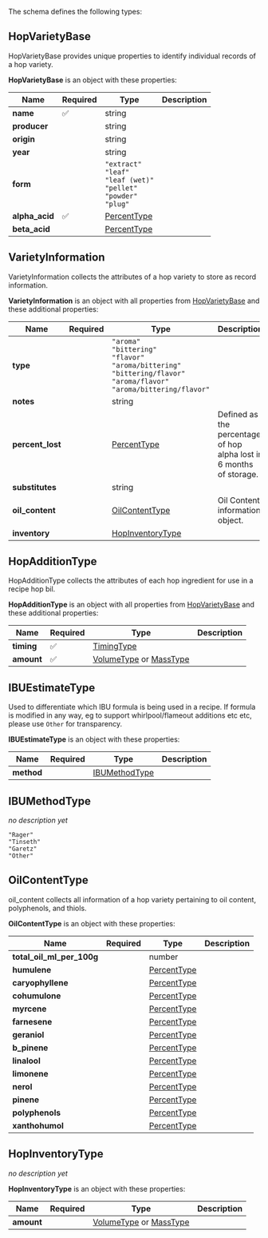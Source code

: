 The schema defines the following types:

## HopVarietyBase 

HopVarietyBase provides unique properties to identify individual records of a hop variety.

**HopVarietyBase** is an object with these properties:

|Name|Required|Type|Description|
|--|--|--|--|
| **name** | ✅ | string|  |
| **producer** |  | string|  |
| **origin** |  | string|  |
| **year** |  | string|  |
| **form** |  | `"extract"`<br/>`"leaf"`<br/>`"leaf (wet)"`<br/>`"pellet"`<br/>`"powder"`<br/>`"plug"`|  |
| **alpha_acid** | ✅ | [PercentType](measureable_units.json.md#percenttype)|  |
| **beta_acid** |  | [PercentType](measureable_units.json.md#percenttype)|  |

## VarietyInformation 

VarietyInformation collects the attributes of a hop variety to store as record information.

**VarietyInformation** is an object with all properties from [HopVarietyBase](#hopvarietybase) and these additional properties:

|Name|Required|Type|Description|
|--|--|--|--|
| **type** |  | `"aroma"`<br/>`"bittering"`<br/>`"flavor"`<br/>`"aroma/bittering"`<br/>`"bittering/flavor"`<br/>`"aroma/flavor"`<br/>`"aroma/bittering/flavor"`|  |
| **notes** |  | string|  |
| **percent_lost** |  | [PercentType](measureable_units.json.md#percenttype)|  Defined as the percentage of hop alpha lost in 6 months of storage. |
| **substitutes** |  | string|  |
| **oil_content** |  | [OilContentType](#oilcontenttype)| Oil Content information object. |
| **inventory** |  | [HopInventoryType](#hopinventorytype)|  |

## HopAdditionType 

HopAdditionType collects the attributes of each hop ingredient for use in a recipe hop bil.

**HopAdditionType** is an object with all properties from [HopVarietyBase](#hopvarietybase) and these additional properties:

|Name|Required|Type|Description|
|--|--|--|--|
| **timing** | ✅ | [TimingType](timing.json.md#timingtype)|  |
| **amount** | ✅ |  [VolumeType](measureable_units.json.md#volumetype) or  [MassType](measureable_units.json.md#masstype)|  |

## IBUEstimateType 

Used to differentiate which IBU formula is being used in a recipe. If formula is modified in any way, eg to support whirlpool/flameout additions etc etc, please use `Other` for transparency.

**IBUEstimateType** is an object with these properties:

|Name|Required|Type|Description|
|--|--|--|--|
| **method** |  | [IBUMethodType](#ibumethodtype)|  |

## IBUMethodType 

*no description yet*

`"Rager"`<br/>`"Tinseth"`<br/>`"Garetz"`<br/>`"Other"`
## OilContentType 

oil_content collects all information of a hop variety pertaining to oil content, polyphenols, and thiols.

**OilContentType** is an object with these properties:

|Name|Required|Type|Description|
|--|--|--|--|
| **total_oil_ml_per_100g** |  | number|  |
| **humulene** |  | [PercentType](measureable_units.json.md#percenttype)|  |
| **caryophyllene** |  | [PercentType](measureable_units.json.md#percenttype)|  |
| **cohumulone** |  | [PercentType](measureable_units.json.md#percenttype)|  |
| **myrcene** |  | [PercentType](measureable_units.json.md#percenttype)|  |
| **farnesene** |  | [PercentType](measureable_units.json.md#percenttype)|  |
| **geraniol** |  | [PercentType](measureable_units.json.md#percenttype)|  |
| **b_pinene** |  | [PercentType](measureable_units.json.md#percenttype)|  |
| **linalool** |  | [PercentType](measureable_units.json.md#percenttype)|  |
| **limonene** |  | [PercentType](measureable_units.json.md#percenttype)|  |
| **nerol** |  | [PercentType](measureable_units.json.md#percenttype)|  |
| **pinene** |  | [PercentType](measureable_units.json.md#percenttype)|  |
| **polyphenols** |  | [PercentType](measureable_units.json.md#percenttype)|  |
| **xanthohumol** |  | [PercentType](measureable_units.json.md#percenttype)|  |

## HopInventoryType 

*no description yet*

**HopInventoryType** is an object with these properties:

|Name|Required|Type|Description|
|--|--|--|--|
| **amount** |  |  [VolumeType](measureable_units.json.md#volumetype) or  [MassType](measureable_units.json.md#masstype)|  |

